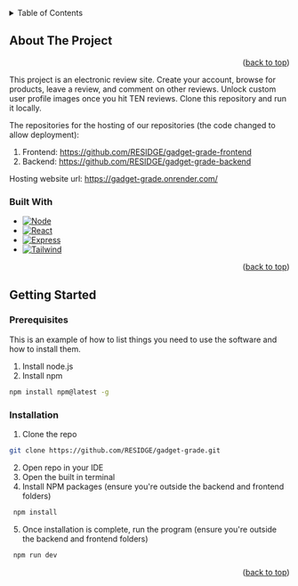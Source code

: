 <a name="readme-top"></a>

<!-- TABLE OF CONTENTS -->
<details>
  <summary>Table of Contents</summary>
  <ol>
    <li>
      <a href="#about-the-project">About The Project</a>
      <ul>
        <li><a href="#built-with">Built With</a></li>
      </ul>
    </li>
    <li>
      <a href="#getting-started">Getting Started</a>
      <ul>
        <li><a href="#prerequisites">Prerequisites</a></li>
        <li><a href="#installation">Installation</a></li>
      </ul>
    </li>
  </ol>
</details>

<!-- ABOUT THE PROJECT -->

## About The Project

<p align="right">(<a href="#readme-top">back to top</a>)</p>

This project is an electronic review site. Create your account, browse for products, leave a review, and comment on other reviews.
Unlock custom user profile images once you hit TEN reviews. Clone this repository and run it locally.

The repositories for the hosting of our repositories (the code changed to allow deployment):
1. Frontend: https://github.com/RESIDGE/gadget-grade-frontend
2. Backend: https://github.com/RESIDGE/gadget-grade-backend

Hosting website url: https://gadget-grade.onrender.com/

### Built With

- [![Node][node.js]][node-url]
- [![React][react.js]][react-url]
- [![Express][express.js]][express-url]
- [![Tailwind][tailwindcss]][tailwindcss-url]

<p align="right">(<a href="#readme-top">back to top</a>)</p>

<!-- GETTING STARTED -->

## Getting Started
### Prerequisites

This is an example of how to list things you need to use the software and how to install them.

1. Install node.js
2. Install npm
  ```sh
  npm install npm@latest -g
  ```

### Installation

1. Clone the repo
```sh
git clone https://github.com/RESIDGE/gadget-grade.git
```
2. Open repo in your IDE
3. Open the built in terminal 
4. Install NPM packages (ensure you're outside the backend and frontend folders)
  ```sh
   npm install
   ```
5. Once installation is complete, run the program (ensure you're outside the backend and frontend folders)
  ```sh
   npm run dev
   ```

<p align="right">(<a href="#readme-top">back to top</a>)</p>

<!-- MARKDOWN LINKS & IMAGES -->
<!-- https://www.markdownguide.org/basic-syntax/#reference-style-links -->

[node.js]: https://img.shields.io/badge/Node.js-43853D?style=for-the-badge&logo=node.js&logoColor=white
[node-url]: https://nodejs.org/
[react.js]: https://img.shields.io/badge/React-20232A?style=for-the-badge&logo=react&logoColor=61DAFB
[react-url]: https://reactjs.org/
[express.js]: https://img.shields.io/badge/Express.js-404D59?style=for-the-badge
[express-url]: https://expressjs.com/
[tailwindcss]: https://img.shields.io/badge/Tailwind_CSS-38B2AC?style=for-the-badge&logo=tailwind-css&logoColor=white
[tailwindcss-url]: https://tailwindcss.com/

